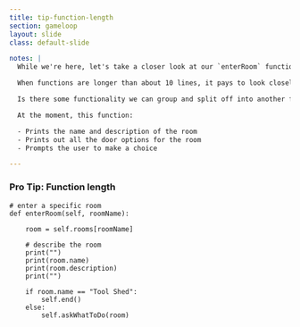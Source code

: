 ```yaml
---
title: tip-function-length
section: gameloop
layout: slide
class: default-slide

notes: |
  While we're here, let's take a closer look at our `enterRoom` function.

  When functions are longer than about 10 lines, it pays to look closely at them and see if the code might be doing more than the function name describes. 

  Is there some functionality we can group and split off into another function with a sensible name?

  At the moment, this function:

  - Prints the name and description of the room
  - Prints out all the door options for the room
  - Prompts the user to make a choice

---
```



### Pro Tip: Function length

    # enter a specific room
    def enterRoom(self, roomName):
    
        room = self.rooms[roomName]
        
        # describe the room
        print("")
        print(room.name)
        print(room.description)
        print("")
        
        if room.name == "Tool Shed":
            self.end()
        else:
            self.askWhatToDo(room)

